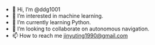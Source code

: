- 👋 Hi, I’m @ddg1001
- 👀 I’m interested in machine learning.
- 🌱 I’m currently learning Python.
- 💞️ I’m looking to collaborate on autonomous navigation.
- 📫 How to reach me jinyuting1990@gmail.com

<!---
ddg1001/ddg1001 is a ✨ special ✨ repository because its `README.md` (this file) appears on your GitHub profile.
You can click the Preview link to take a look at your changes.
--->
